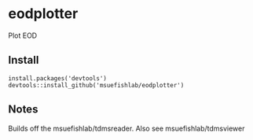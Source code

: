 # eodplotter

Plot EOD


## Install

    install.packages('devtools')
    devtools::install_github('msuefishlab/eodplotter')

## Notes

Builds off the msuefishlab/tdmsreader. Also see msuefishlab/tdmsviewer
